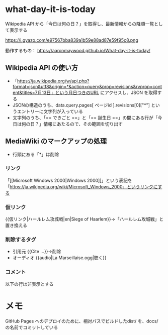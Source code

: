 # what-day-it-is-today

Wikipedia API から「今日は何の日？」を取得し、最新情報からの降順一覧として表示する

https://i.gyazo.com/e97567bba839a1b59e88ad87e59f95c8.png

動作するもの：
https://aaronmaywood.github.io/What-day-it-is-today/

## Wikipedia API の使い方

- 「https://ja.wikipedia.org/w/api.php?format=json&utf8&origin=*&action=query&prop=revisions&rvprop=content&titles=7月13日」という月日つきのURL にアクセスし、JSON を取得する
- JSONの構造のうち、data.query.pages[ ページid ].revisions[0]["*"] というエントリーに文字列が入っている
- 文字列のうち、「== できごと ==」と「== 誕生日 ==」の間にある行が「今日は何の日？」情報にあたるので、その範囲を切り出す

## MediaWiki のマークアップの処理

- 行頭にある「*」は削除

### リンク
「[[Microsoft Windows 2000|Windows 2000]]」という表記を「https://ja.wikipedia.org/wiki/Microsoft_Windows_2000」というリンクにする

### 仮リンク

{{仮リンク|ハールレム攻城戦|en|Siege of Haarlem}}→「ハールレム攻城戦」と置き換える

### 削除するタグ

- 引用元
    {{Cite ...}}→削除
- オーディオ
    {{audio|La Marseillaise.ogg|聴く}}

### コメント

以下の行は非表示とする

<!-- "忌日"節に記載済み [[2017年]] - ノーベル平和賞を受賞した中国の活動家[[劉暁波]]氏が死去（61歳） -->

# メモ
GitHub Pages へのデプロイのために、相対パスでビルドしたdist/ を、docs/ の名前でコミットしている
